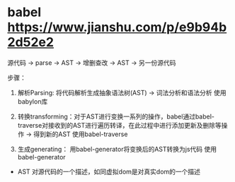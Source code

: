 # babel  <https://www.jianshu.com/p/e9b94b2d52e2>

源代码 -> parse -> AST -> 增删查改 -> AST -> 另一份源代码

步骤：

1. 解析Parsing: 将代码解析生成抽象语法树(AST)  -> 词法分析和语法分析
使用babylon库

2. 转换transforming：对于AST进行变换一系列的操作，babel通过babel-traverse对接收到的AST进行遍历转译，在此过程中进行添加更新及删除等操作 -> 得到新的AST
使用babel-traverse

3. 生成generating： 用babel-generator将变换后的AST转换为js代码
使用babel-generator

* AST 对源代码的一个描述，如同虚拟dom是对真实dom的一个描述

